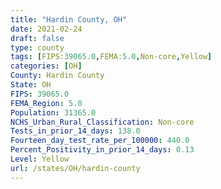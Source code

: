 ```yaml
---
title: "Hardin County, OH"
date: 2021-02-24
draft: false
type: county
tags: [FIPS:39065.0,FEMA:5.0,Non-core,Yellow]
categories: [OH]
County: Hardin County
State: OH
FIPS: 39065.0
FEMA_Region: 5.0
Population: 31365.0
NCHS_Urban_Rural_Classification: Non-core
Tests_in_prior_14_days: 138.0
Fourteen_day_test_rate_per_100000: 440.0
Percent_Positivity_in_prior_14_days: 0.13
Level: Yellow
url: /states/OH/hardin-county
---
```



